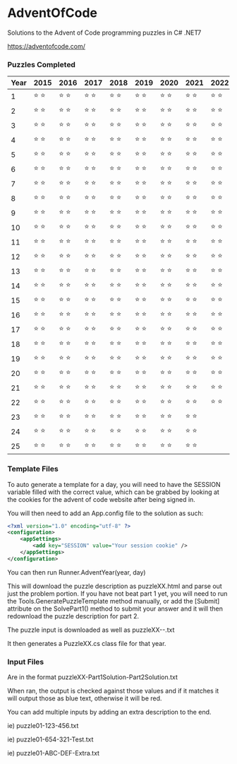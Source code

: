 # AdventOfCode
Solutions to the Advent of Code programming puzzles in C# .NET7

https://adventofcode.com/

### Puzzles Completed
| Year | 2015 | 2016 | 2017 | 2018 | 2019 | 2020 | 2021 | 2022 |
 ------------- | ------------- | ------------- | ------------- | ------------- | ------------- | ------------- | ------------- | ------------- |
 1 | :star: :star: | :star: :star: | :star: :star: | :star: :star: | :star: :star: | :star: :star: | :star: :star: | :star: :star: |
 2 | :star: :star: | :star: :star: | :star: :star: | :star: :star: | :star: :star: | :star: :star: | :star: :star: | :star: :star: |
 3 | :star: :star: | :star: :star: | :star: :star: | :star: :star: | :star: :star: | :star: :star: | :star: :star: | :star: :star: |
 4 | :star: :star: | :star: :star: | :star: :star: | :star: :star: | :star: :star: | :star: :star: | :star: :star: | :star: :star: |
 5 | :star: :star: | :star: :star: | :star: :star: | :star: :star: | :star: :star: | :star: :star: | :star: :star: | :star: :star: |
 6 | :star: :star: | :star: :star: | :star: :star: | :star: :star: | :star: :star: | :star: :star: | :star: :star: | :star: :star: |
 7 | :star: :star: | :star: :star: | :star: :star: | :star: :star: | :star: :star: | :star: :star: | :star: :star: | :star: :star: |
 8 | :star: :star: | :star: :star: | :star: :star: | :star: :star: | :star: :star: | :star: :star: | :star: :star: | :star: :star: |
 9 | :star: :star: | :star: :star: | :star: :star: | :star: :star: | :star: :star: | :star: :star: | :star: :star: | :star: :star: |
 10 | :star: :star: | :star: :star: | :star: :star: | :star: :star: | :star: :star: | :star: :star: | :star: :star: | :star: :star: |
 11 | :star: :star: | :star: :star: | :star: :star: | :star: :star: | :star: :star: | :star: :star: | :star: :star: | :star: :star: |
 12 | :star: :star: | :star: :star: | :star: :star: | :star: :star: | :star: :star: | :star: :star: | :star: :star: | :star: :star: |
 13 | :star: :star: | :star: :star: | :star: :star: | :star: :star: | :star: :star: | :star: :star: | :star: :star: | :star: :star: |
 14 | :star: :star: | :star: :star: | :star: :star: | :star: :star: | :star: :star: | :star: :star: | :star: :star: | :star: :star: |
 15 | :star: :star: | :star: :star: | :star: :star: | :star: :star: | :star: :star: | :star: :star: | :star: :star: | :star: :star: |
 16 | :star: :star: | :star: :star: | :star: :star: | :star: :star: | :star: :star: | :star: :star: | :star: :star: | :star: :star: |
 17 | :star: :star: | :star: :star: | :star: :star: | :star: :star: | :star: :star: | :star: :star: | :star: :star: | :star: :star: |
 18 | :star: :star: | :star: :star: | :star: :star: | :star: :star: | :star: :star: | :star: :star: | :star: :star: | :star: :star: |
 19 | :star: :star: | :star: :star: | :star: :star: | :star: :star: | :star: :star: | :star: :star: | :star: :star: | :star: :star: |
 20 | :star: :star: | :star: :star: | :star: :star: | :star: :star: | :star: :star: | :star: :star: | :star: :star: | :star: :star: |
 21 | :star: :star: | :star: :star: | :star: :star: | :star: :star: | :star: :star: | :star: :star: | :star: :star: | :star: :star: |
 22 | :star: :star: | :star: :star: | :star: :star: | :star: :star: | :star: :star: | :star: :star: | :star: :star: | :star: :star: |
 23 | :star: :star: | :star: :star: | :star: :star: | :star: :star: | :star: :star: | :star: :star: | :star: :star: | |
 24 | :star: :star: | :star: :star: | :star: :star: | :star: :star: | :star: :star: | :star: :star: | :star: :star: | |
 25 | :star: :star: | :star: :star: | :star: :star: | :star: :star: | :star: :star: | :star: :star: | :star: :star: | |
 
### Template Files
To auto generate a template for a day, you will need to have the SESSION variable filled with the correct value, which can be grabbed by looking at the cookies for the advent of code website after being signed in.

You will then need to add an App.config file to the solution as such:

```xml
<?xml version="1.0" encoding="utf-8" ?>
<configuration>
	<appSettings>
		<add key="SESSION" value="Your session cookie" />
	</appSettings>
</configuration>
```

You can then run Runner.AdventYear(year, day)

This will download the puzzle description as puzzleXX.html and parse out just the problem portion.
If you have not beat part 1 yet, you will need to run the Tools.GeneratePuzzleTemplate method manually,
or add the [Submit] attribute on the SolvePart1() method to submit your answer and it will then redownload the puzzle description for part 2.

The puzzle input is downloaded as well as puzzleXX--.txt

It then generates a PuzzleXX.cs class file for that year.

### Input Files
Are in the format puzzleXX-Part1Solution-Part2Solution.txt

When ran, the output is checked against those values and if it matches it will output those as blue text, otherwise it will be red.

You can add multiple inputs by adding an extra description to the end.

ie) puzzle01-123-456.txt

ie) puzzle01-654-321-Test.txt

ie) puzzle01-ABC-DEF-Extra.txt